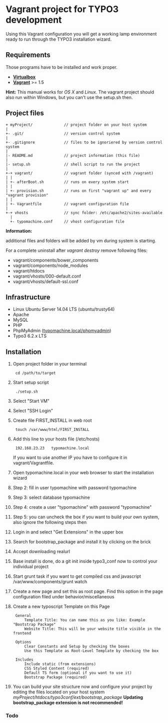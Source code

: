 # Vagrant project for TYPO3 development

Using this Vagrant configuration you will get a working lamp environment
ready to run through the TYPO3 installation wizard.

## Requirements

Those programs have to be installed and work proper.

- [__Virtualbox__](https://www.virtualbox.org)
- [__Vagrant__](https://www.vagrantup.com)  >= 1.5

__Hint:__ This manual works for _OS X_ and _Linux_. The vagrant project
should also run within Windows, but you can't use the setup.sh then.

## Project files

    + myProject/              // project folder on your host system 
    |
    +- .git/                  // version control system
    |
    +- .gitignore             // files to be ignoriered by version control system
    |
    |- README.md              // project information (this file)
    |
    |- setup.sh               // shell script to run the project
    |
    +-+ vagrant/              // vagrant folder (synced with /vagrant)
    | |
    | +- afterBoot.sh         // runs on every system start
    | |
    | +- provision.sh         // runs on first "vagrant up" and every "vagrant provision"
    | |
    | +- Vagrantfile          // vagrant configuration file
    |
    +-+ vhosts                // sync folder: /etc/apache2/sites-available
      |
      +- typomachine.conf     // vhost configuration file


__Information:__ 

additional files and folders will be added by vm during system is starting.

For a complete uninstall after _vagrant destroy_ remove following files:

 * vagrant/components/bower_components
 * vagrant/components/node_modules
 * vagrant/htdocs
 * vagrant/vhosts/000-default.conf
 * vagrant/vhosts/default-ssl.conf

## Infrastructure

- Linux Ubuntu Server 14.04 LTS (ubuntu/trusty64)
- Apache
- MySQL
- PHP
- PhpMyAdmin ([typomachine.local/phpmyadmin](typomachine.local/phpmyadmin))
- Typo3 6.2.x LTS


## Installation

1. Open project folder in your terminal

        cd /path/to/target
    
1. Start setup script

        ./setup.sh

1. Select "Start VM"

1. Select "SSH Login"

1. Create file FIRST_INSTALL in web root
 
        touch /var/www/html/FIRST_INSTALL

1. Add this line to your hosts file (/etc/hosts)

        192.168.23.23   typomachine.local
        
    If you want to use another IP you have to configure it in vagrant/Vagrantfile.

1. Open typomachine.local in your web browser to start the installation wizard

1. Step 2: fill in user typomachine with password typomachine

1. Step 3: select database typomachine

1. Step 4: create a user "typomachine" with password "typomachine"

1. Step 5: you can uncheck the box if you want to build your own system, also ignore the following steps then

1. Login in and select "Get Extensions" in the upper box

1. Search for bootstrap_package and install it by clicking on the brick

1. Accept downloading realurl

1. Base install is done, do a git init inside typo3_conf now to control your individual project

1. Start grunt task if you want to get compiled css and javascript
        /var/www/components/grunt watch

1. Create a new page and set this as root page. Find this option in the page configuration filed under behavior/miscellaneous

1. Create a new typoscript Template on this Page

        General
            Template Title: You can name this as you like: Example "Bootstrap Package"
            Website Title: This will be your website title visible in the frontend

        Options
            Clear Constants and Setup by checking the boxes
            Use this Template as Root-Level Template by checking the box

        Includes
            Include static (from extensions)
            CSS Styled Content (required)
            Default TS form (optional if you want to use it)
            Bootstrap Package (required)

1. You can build your site structure now and configure your project by editing the files located on your host system _myProject/htdocs/typo3conf/ext/bootstrap_package_ __Updating bootstrap_package extension is not recommended!__


### Todo

